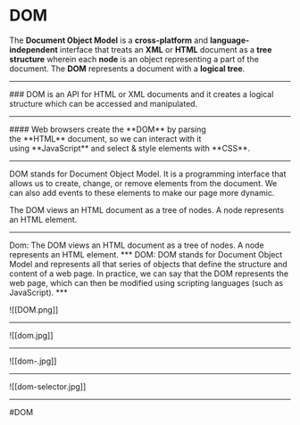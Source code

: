 # DOM
The **Document Object Model** is a **cross-platform** and **language-independent** interface that treats an **XML** or **HTML** document as a **tree structure** wherein each **node** is an object representing a part of the document. The **DOM** represents a document with a **logical tree**.
<hr>
### DOM is an API for HTML or XML documents and it creates a logical structure which can be accessed and manipulated.
<hr>
#### Web browsers create the **DOM** by parsing the **HTML** document, so we can interact with it using **JavaScript** and select & style elements with **CSS**.
<hr>
DOM stands for Document Object Model. It is a programming interface that allows us to create, change, or remove elements from the document. We can also add events to these elements to make our page more dynamic.

The DOM views an HTML document as a tree of nodes. A node represents an HTML element.

<hr>
Dom: The DOM views an HTML document as a tree of nodes. A node represents an HTML element.
***
  DOM: DOM stands for Document Object Model and represents all that series of objects that define the structure and content of a web page. In practice, we can say that the DOM represents the web page, which can then be modified using scripting languages ​​(such as JavaScript).
***

![[DOM.png]]
***
![[dom.jpg]]
***
![[dom-.jpg]]
***
![[dom-selector.jpg]]

***

#DOM
